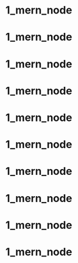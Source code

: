 # 1_mern_node
# 1_mern_node
# 1_mern_node
# 1_mern_node
# 1_mern_node
# 1_mern_node
# 1_mern_node
# 1_mern_node
# 1_mern_node
# 1_mern_node
